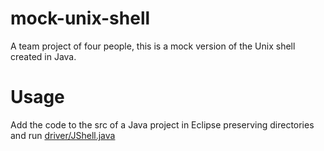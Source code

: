 # mock-unix-shell
A team project of four people, this is a mock version of the Unix shell created in Java.

# Usage
Add the code to the src of a Java project in Eclipse preserving directories and run [driver/JShell.java](driver/JShell.java)

